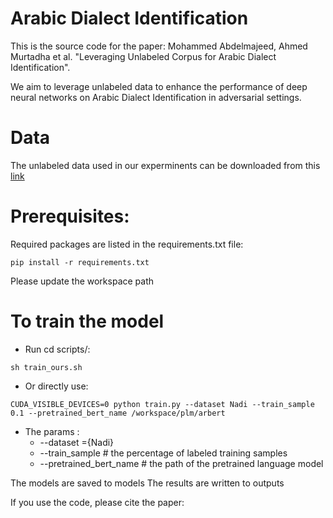  
 # Arabic Dialect Identification 

 This is the source code for the paper: Mohammed Abdelmajeed, Ahmed Murtadha et al. "Leveraging Unlabeled Corpus for Arabic Dialect Identification". 
 
 We aim to leverage unlabeled data to enhance the performance of deep neural networks on Arabic Dialect Identification in adversarial settings.
 

# Data



The unlabeled data used in our experminents can be downloaded from this [link](https://drive.google.com/file/d/1qJImRVG-q8hjrSIk7VkcOIv-83Yhm3_v/view?usp=sharing)

# Prerequisites:
Required packages are listed in the requirements.txt file:

```
pip install -r requirements.txt
```
Please update the workspace path

# To train the model
*  Run cd scripts/:
  ```
  sh train_ours.sh
  ```
  
*  Or directly use:
```
CUDA_VISIBLE_DEVICES=0 python train.py --dataset Nadi --train_sample 0.1 --pretrained_bert_name /workspace/plm/arbert
```

- The params :
    - --dataset =\{Nadi\}
    - --train_sample  # the percentage of labeled training samples
    - --pretrained_bert_name # the path of the pretrained language model

The models are saved to models
The results are written to outputs

If you use the code,  please cite the paper: 
 ```
```
